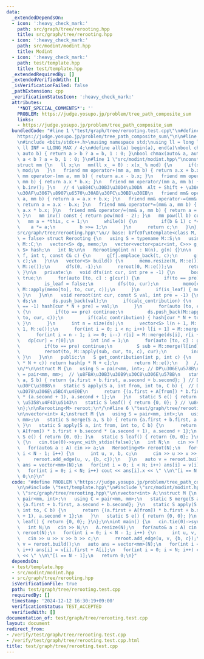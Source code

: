 ```yaml
---
data:
  _extendedDependsOn:
  - icon: ':heavy_check_mark:'
    path: src/graph/tree/rerooting.hpp
    title: src/graph/tree/rerooting.hpp
  - icon: ':heavy_check_mark:'
    path: src/modint/modint.hpp
    title: Modint
  - icon: ':heavy_check_mark:'
    path: test/template.hpp
    title: test/template.hpp
  _extendedRequiredBy: []
  _extendedVerifiedWith: []
  _isVerificationFailed: false
  _pathExtension: cpp
  _verificationStatusIcon: ':heavy_check_mark:'
  attributes:
    '*NOT_SPECIAL_COMMENTS*': ''
    PROBLEM: https://judge.yosupo.jp/problem/tree_path_composite_sum
    links:
    - https://judge.yosupo.jp/problem/tree_path_composite_sum
  bundledCode: "#line 1 \"test/graph/tree/rerooting.test.cpp\"\n#define PROBLEM \"\
    https://judge.yosupo.jp/problem/tree_path_composite_sum\"\n\n#line 1 \"test/template.hpp\"\
    \n#include <bits/stdc++.h>\nusing namespace std;\nusing ll = long long;\nconst\
    \ ll INF = LLONG_MAX / 4;\n#define all(a) begin(a), end(a)\nbool chmin(auto& a,\
    \ auto b) { return a > b ? a = b, 1 : 0; }\nbool chmax(auto& a, auto b) { return\
    \ a < b ? a = b, 1 : 0; }\n#line 1 \"src/modint/modint.hpp\"\nconst ll mod = 998244353;\n\
    struct mm {\n   ll x;\n   mm(ll x_ = 0) : x(x_ % mod) {\n      if(x < 0) x +=\
    \ mod;\n   }\n   friend mm operator+(mm a, mm b) { return a.x + b.x; }\n   friend\
    \ mm operator-(mm a, mm b) { return a.x - b.x; }\n   friend mm operator*(mm a,\
    \ mm b) { return a.x * b.x; }\n   friend mm operator/(mm a, mm b) { return a *\
    \ b.inv(); }\n   // 4 \u884C\u30B3\u30D4\u30DA  Alt + Shift + \u30AF\u30EA\u30C3\
    \u30AF\u3067\u8907\u6570\u30AB\u30FC\u30BD\u30EB\n   friend mm& operator+=(mm&\
    \ a, mm b) { return a = a.x + b.x; }\n   friend mm& operator-=(mm& a, mm b) {\
    \ return a = a.x - b.x; }\n   friend mm& operator*=(mm& a, mm b) { return a =\
    \ a.x * b.x; }\n   friend mm& operator/=(mm& a, mm b) { return a = a * b.inv();\
    \ }\n   mm inv() const { return pow(mod - 2); }\n   mm pow(ll b) const {\n   \
    \   mm a = *this, c = 1;\n      while(b) {\n         if(b & 1) c *= a;\n     \
    \    a *= a;\n         b >>= 1;\n      }\n      return c;\n   }\n};\n#line 1 \"\
    src/graph/tree/rerooting.hpp\"\n// base: b7fc0f\ntemplate<class M, bool calc_contribution\
    \ = false> struct Rerooting {\n   using S = typename M::S;\n   using C = typename\
    \ M::C;\n   vector<S> dp, memo;\n   vector<vector<pair<int, C>>> g;\n   map<ll,\
    \ S> hash;\n   int N;\n\n   Rerooting(int n) : N(n), g(n) {}\n\n   void add_edge(int\
    \ f, int t, const C& c) {\n      g[f].emplace_back(t, c);\n      g[t].emplace_back(f,\
    \ c);\n   }\n\n   vector<S> build() {\n      memo.resize(N, M::e());\n      dp.resize(N,\
    \ M::e());\n      dfs(0, -1);\n      reroot(0, M::e());\n      return dp;\n  \
    \ }\n\n   private:\n   void dfs(int cur, int pre = -1) {\n      bool is_leaf =\
    \ true;\n      for(auto [to, c] : g[cur]) {\n         if(to == pre) continue;\n\
    \         is_leaf = false;\n         dfs(to, cur);\n         memo[cur] = M::merge(memo[cur],\
    \ M::apply(memo[to], to, cur, c));\n      }\n      if(is_leaf) { memo[cur] = M::leaf();\
    \ }\n   }\n\n   void reroot(int cur, const S val, int pre = -1) {\n      vector<S>\
    \ ds;\n      ds.push_back(val);\n      if(calc_contribution) {\n         if(pre\
    \ == -1) hash[cur * N + pre] = val;\n      }\n      for(auto [to, c] : g[cur])\
    \ {\n         if(to == pre) continue;\n         ds.push_back(M::apply(memo[to],\
    \ to, cur, c));\n         if(calc_contribution) { hash[cur * N + to] = ds.back();\
    \ }\n      }\n      int n = size(ds);\n      vector<S> l(n + 1, M::e()), r(n +\
    \ 1, M::e());\n      for(int i = 0; i < n; i++) l[i + 1] = M::merge(l[i], ds[i]);\n\
    \      for(int i = n - 1; i >= 0; i--) r[i] = M::merge(ds[i], r[i + 1]);\n   \
    \   dp[cur] = r[0];\n      int ind = 1;\n      for(auto [to, c] : g[cur]) {\n\
    \         if(to == pre) continue;\n         S sub = M::merge(l[ind], r[ind + 1]);\n\
    \         reroot(to, M::apply(sub, cur, to, c), cur);\n         ind++;\n     \
    \ }\n   }\n\n   public:\n   S get_contribution(int p, int c) {\n      if(hash.count(p\
    \ * N + c)) return hash[p * N + c];\n      return M::e();\n   }  // e6000f\n};\n\
    \n/*\n\nstruct M {\n   using S = pair<mm, int>; // DP\u306E\u578B\n   using C\
    \ = pair<mm, mm>;  // \u8FBA\u30B3\u30B9\u30C8\u306E\u578B\n   static S merge(S\
    \ a, S b) { return {a.first + b.first, a.second + b.second}; } // DP\u306E\u30DE\
    \u30FC\u30B8\n   static S apply(S a, int from, int to, C b) {  // DP\u306E\u89AA\
    \u3078\u306E\u5BC4\u4E0E\n      return {(a.first + A[from]) * b.first + b.second\
    \ * (a.second + 1), a.second + 1};\n   }\n   static S e() { return {0, 0}; } //\
    \ \u5358\u4F4D\u5143\n   static S leaf() { return {0, 0}; } // \u8449\u306E\u5024\
    \n};\n\nRerooting<M> reroot;\n*/\n#line 6 \"test/graph/tree/rerooting.test.cpp\"\
    \n\nvector<int> A;\nstruct M {\n   using S = pair<mm, int>;\n   using C = pair<mm,\
    \ mm>;\n   static S merge(S a, S b) { return {a.first + b.first, a.second + b.second};\
    \ }\n   static S apply(S a, int from, int to, C b) {\n      return {(a.first +\
    \ A[from]) * b.first + b.second * (a.second + 1), a.second + 1};\n   }\n   static\
    \ S e() { return {0, 0}; }\n   static S leaf() { return {0, 0}; }\n};\n\nint main()\
    \ {\n   cin.tie(0)->sync_with_stdio(false);\n   int N;\n   cin >> N;\n   A.resize(N);\n\
    \   for(auto& a : A) cin >> a;\n   Rerooting<M> reroot(N);\n   for(int i = 0;\
    \ i < N - 1; i++) {\n      int u, v, b, c;\n      cin >> u >> v >> b >> c;\n \
    \     reroot.add_edge(u, v, {b, c});\n   }\n   auto v = reroot.build();\n   auto\
    \ ans = vector<mm>(N);\n   for(int i = 0; i < N; i++) ans[i] = v[i].first + A[i];\n\
    \   for(int i = 0; i < N; i++) cout << ans[i].x << \" \\n\"[i == N - 1];\n   return\
    \ 0;\n}\n"
  code: "#define PROBLEM \"https://judge.yosupo.jp/problem/tree_path_composite_sum\"\
    \n\n#include \"test/template.hpp\"\n#include \"src/modint/modint.hpp\"\n#include\
    \ \"src/graph/tree/rerooting.hpp\"\n\nvector<int> A;\nstruct M {\n   using S =\
    \ pair<mm, int>;\n   using C = pair<mm, mm>;\n   static S merge(S a, S b) { return\
    \ {a.first + b.first, a.second + b.second}; }\n   static S apply(S a, int from,\
    \ int to, C b) {\n      return {(a.first + A[from]) * b.first + b.second * (a.second\
    \ + 1), a.second + 1};\n   }\n   static S e() { return {0, 0}; }\n   static S\
    \ leaf() { return {0, 0}; }\n};\n\nint main() {\n   cin.tie(0)->sync_with_stdio(false);\n\
    \   int N;\n   cin >> N;\n   A.resize(N);\n   for(auto& a : A) cin >> a;\n   Rerooting<M>\
    \ reroot(N);\n   for(int i = 0; i < N - 1; i++) {\n      int u, v, b, c;\n   \
    \   cin >> u >> v >> b >> c;\n      reroot.add_edge(u, v, {b, c});\n   }\n   auto\
    \ v = reroot.build();\n   auto ans = vector<mm>(N);\n   for(int i = 0; i < N;\
    \ i++) ans[i] = v[i].first + A[i];\n   for(int i = 0; i < N; i++) cout << ans[i].x\
    \ << \" \\n\"[i == N - 1];\n   return 0;\n}"
  dependsOn:
  - test/template.hpp
  - src/modint/modint.hpp
  - src/graph/tree/rerooting.hpp
  isVerificationFile: true
  path: test/graph/tree/rerooting.test.cpp
  requiredBy: []
  timestamp: '2024-12-12 16:30:19+09:00'
  verificationStatus: TEST_ACCEPTED
  verifiedWith: []
documentation_of: test/graph/tree/rerooting.test.cpp
layout: document
redirect_from:
- /verify/test/graph/tree/rerooting.test.cpp
- /verify/test/graph/tree/rerooting.test.cpp.html
title: test/graph/tree/rerooting.test.cpp
---
```

